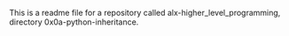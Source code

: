 This is a readme file for a repository called alx-higher_level_programming, directory 0x0a-python-inheritance.
